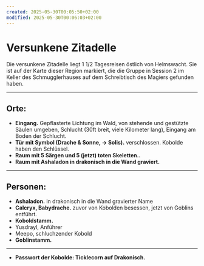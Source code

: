 ```yaml
---
created: 2025-05-30T00:05:50+02:00
modified: 2025-05-30T00:06:03+02:00
---
```


# Versunkene Zitadelle

Die versunkene Zitadelle liegt 1 1/2 Tagesreisen östlich von Helmswacht. Sie ist auf der Karte dieser Region markiert, die die Gruppe in Session 2 im Keller des Schmugglerhauses auf dem Schreibtisch des Magiers gefunden haben.

* * *

## Orte:
- **Eingang.** Gepflasterte Lichtung im Wald, von stehende und gestützte Säulen umgeben, Schlucht (30ft breit, viele Kilometer lang), Eingang am Boden der Schlucht.
- **Tür mit Symbol (Drache & Sonne, -> Solis).** verschlossen. Kobolde haben den Schlüssel.
- **Raum mit 5 Särgen und 5 (jetzt) toten Skeletten..** 
- **Raum mit Ashaladon in drakonisch in die Wand graviert.** 

* * *

## Personen:
- **Ashaladon.** in drakonisch in die Wand gravierter Name
- **Calcryx, Babydrache.** zuvor von Kobolden besessen, jetzt von Goblins entführt.
- **Koboldstamm.** 
- Yusdrayl, Anführer
- Meepo, schluchzender Kobold
- **Goblinstamm.** 

* * *

- **Passwort der Kobolde: Ticklecorn auf Drakonisch.** 
